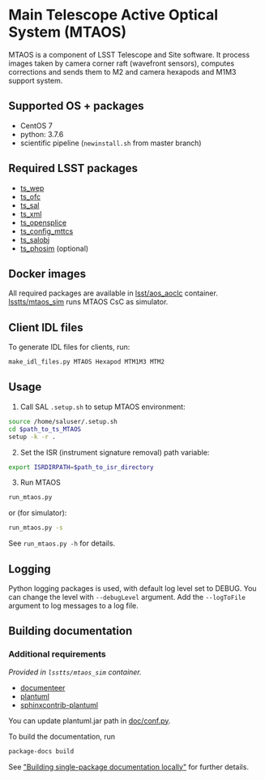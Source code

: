 # Main Telescope Active Optical System (MTAOS)

MTAOS is a component of LSST Telescope and Site software. It process images taken by camera corner raft (wavefront sensors), computes corrections and sends them to M2 and camera hexapods and M1M3 support system.

## Supported OS + packages

- CentOS 7
- python: 3.7.6
- scientific pipeline (`newinstall.sh` from master branch)

## Required LSST packages

- [ts_wep](https://github.com/lsst-ts/ts_wep)
- [ts_ofc](https://github.com/lsst-ts/ts_ofc)
- [ts_sal](https://github.com/lsst-ts/ts_sal)
- [ts_xml](https://github.com/lsst-ts/ts_xml)
- [ts_opensplice](https://github.com/lsst-ts/ts_opensplice)
- [ts_config_mttcs](https://github.com/lsst-ts/ts_config_mttcs)
- [ts_salobj](https://github.com/lsst-ts/ts_salobj)
- [ts_phosim](https://github.com/lsst-ts/ts_phosim) (optional)

## Docker images

All required packages are available in [lsst/aos_aoclc](https://hub.docker.com/r/lsstts/aos_aoclc) container. [lsstts/mtaos_sim](https://hub.docker.com/r/lsstts/mtaos_sim) runs MTAOS CsC as simulator.

## Client IDL files

To generate IDL files for clients, run:

```bash
make_idl_files.py MTAOS Hexapod MTM1M3 MTM2
```

## Usage

1. Call SAL `.setup.sh` to setup MTAOS environment:

```bash
source /home/saluser/.setup.sh
cd $path_to_ts_MTAOS
setup -k -r .
```

2. Set the ISR (instrument signature removal) path variable:

```bash
export ISRDIRPATH=$path_to_isr_directory
```

3. Run MTAOS

```bash
run_mtaos.py
```

or (for simulator):

```bash
run_mtaos.py -s
```

See `run_mtaos.py -h` for details.

## Logging

Python logging packages is used, with default log level set to DEBUG. You can change the level with `--debugLevel` argument. Add the `--logToFile` argument to log messages to a log file.

## Building documentation

### Additional requirements

_Provided in `lsstts/mtaos_sim` container._

- [documenteer](https://github.com/lsst-sqre/documenteer)
- [plantuml](https://newcontinuum.dl.sourceforge.net/project/plantuml/plantuml.jar)
- [sphinxcontrib-plantuml](https://pypi.org/project/sphinxcontrib-plantuml/)

You can update plantuml.jar path in [doc/conf.py](doc/conf.py).

To build the documentation, run 

```bash
package-docs build
```

See ["Building single-package documentation locally"](https://developer.lsst.io/stack/building-single-package-docs.html) for further details.
